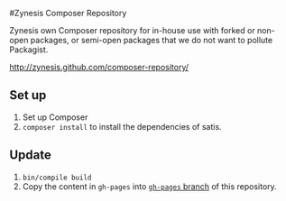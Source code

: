 #Zynesis Composer Repository

Zynesis own Composer repository for in-house use with forked or non-open packages, or semi-open packages that we do not want to pollute Packagist.

http://zynesis.github.com/composer-repository/

## Set up

1. Set up Composer
1. `composer install` to install the dependencies of satis.

## Update

1. `bin/compile build`
2. Copy the content in `gh-pages` into [`gh-pages` branch](https://github.com/zynesis/composer-repository/tree/gh-pages) of this repository.

